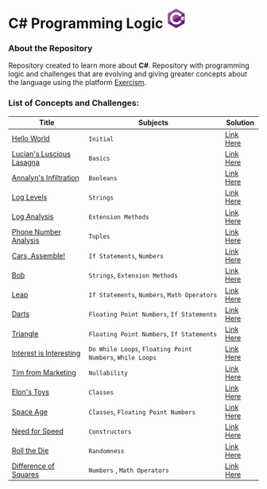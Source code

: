 # C# Programming Logic <img src="https://raw.githubusercontent.com/devicons/devicon/master/icons/csharp/csharp-original.svg" alt="csharp" width="40" height="40"/>

### About the Repository

Repository created to learn more about **C#**. Repository with programming logic and challenges that are evolving and
giving greater concepts about the language using the platform [Exercism](https://exercism.org/).

### List of Concepts and Challenges:

| Title                                                 | Subjects                                                   | Solution                                                        | 
|-------------------------------------------------------|------------------------------------------------------------|-----------------------------------------------------------------|
| [Hello World](hello-world)                            | `Initial`                                                  | [Link Here](hello-world/HelloWorld.cs)                          |
| [Lucian's Luscious Lasagna](lucians-luscious-lasagna) | `Basics`                                                   | [Link Here](lucians-luscious-lasagna/LuciansLusciousLasagna.cs) |
| [Annalyn's Infiltration](annalyns-infiltration)       | `Booleans`                                                 | [Link Here](annalyns-infiltration/AnnalynsInfiltration.cs)      |
| [Log Levels](log-levels)                              | `Strings`                                                  | [Link Here](log-levels/LogLevels.cs)                            |
| [Log Analysis](log-analysis)                          | `Extension Methods`                                        | [Link Here](log-analysis/LogAnalysis.cs)                        |
| [Phone Number Analysis](phone-number-analysis)        | `Tuples`                                                   | [Link Here](phone-number-analysis/PhoneNumberAnalysis.cs)       |
| [Cars, Assemble!](cars-assemble)                      | `If Statements`, `Numbers`                                 | [Link Here](cars-assemble/CarsAssemble.cs)                      |
| [Bob](bob)                                            | `Strings`, `Extension Methods`                             | [Link Here](bob/Bob.cs)                                         |
| [Leap](leap)                                          | `If Statements`, `Numbers`,  `Math Operators`              | [Link Here](leap/Leap.cs)                                       |
| [Darts](darts)                                        | `Floating Point Numbers`, `If Statements`                  | [Link Here](darts/Darts.cs)                                     |
| [Triangle](triangle)                                  | `Floating Point Numbers`, `If Statements`                  | [Link Here](triangle/Triangle.cs)                               |
| [Interest is Interesting](interest-is-interesting)    | `Do While Loops`, `Floating Point Numbers`,  `While Loops` | [Link Here](interest-is-interesting/InterestIsInteresting.cs)   |
| [Tim from Marketing](tim-from-marketing)              | `Nullability`                                              | [Link Here](tim-from-marketing/TimFromMarketing.cs)             |
| [Elon's Toys](elons-toys)                             | `Classes`                                                  | [Link Here](elons-toys/ElonsToys.cs)                            |
| [Space Age](space-age)                                | `Classes`,     `Floating Point Numbers`                                            | [Link Here](space-age/SpaceAge.cs)                              |
| [Need for Speed](need-for-speed)                      | `Constructors`                                             | [Link Here](need-for-speed/NeedForSpeed.cs)                     |
| [Roll the Die](roll-the-die)                          | `Randomness`                                               | [Link Here](roll-the-die/RollTheDie.cs)                         |
| [Difference of Squares](difference-of-squares)        | `Numbers`   , `Math Operators`                             | [Link Here](difference-of-squares/DifferenceOfSquares.cs)       |
